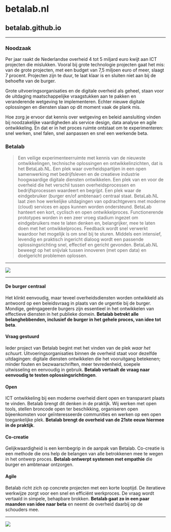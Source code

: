 # betalab.nl
## betalab.github.io

***********

### Noodzaak

Per jaar raakt de Nederlandse overheid 4 tot 5 miljard euro kwijt aan ICT projecten die mislukken. Vooral bij grote technologie projecten gaat het mis: van de grote projecten, met een budget van 7,5 miljoen euro of meer, slaagt 7 procent. Projecten zijn te duur, te laat klaar is en sluiten niet aan bij de behoefte van de burger. 

Grote uitvoeringsorganisaties en de digitale overheid als geheel, staan voor de uitdaging maatschappelijke vraagstukken aan te pakken en veranderende wetgeving te implementeren. Echter nieuwe digitale oplossingen en diensten slaan op dit moment vaak de plank mis. 

Hoe zorg je ervoor dat kennis over wetgeving en beleid  aansluiting vinden bij noodzakelijke vaardigheden als service design, data analyse en agile ontwikkeling.  En dat er in het proces ruimte ontstaat om te experimenteren: snel werken, snel falen, snel aanpassen en snel een werkende beta.


### Betalab

> Een veilige experimenteerruimte met kennis van de nieuwste ontwikkelingen, technische oplossingen en ontwikkelinzichten, dat is het BetaLab.NL. Een plek waar overheidspartijen in een open samenwerking met bedrijfsleven en de creatieve industrie hoogwaardige digitale diensten ontwikkelen. Een plek van en voor de overheid die het verschil tussen overheidsprocessen en bedrijfsprocessen waardeert en begrijpt. Een plek waar de eindgebruiker (burger en/of ambtenaar) centraal staat. BetaLab.NL laat zien hoe werkelijke uitdagingen van opdrachtgevers met moderne (cloud) services en apps kunnen worden ondersteund. BetaLab hanteert een kort, cyclisch en open ontwikkelproces. Functionerende prototypes worden in een zeer vroeg stadium ingezet om eindgebruikers mee te laten denken en, belangrijker, mee te laten doen met het ontwikkelproces. Feedback wordt snel verwerkt waardoor het mogelijk is om snel bij te sturen. Middels een intensief, levendig en praktisch ingericht dialoog wordt een passende oplossingsrichting snel, effectief en gericht gevonden. BetaLab.NL beweegt  op het snijvlak tussen innoveren (met open data) en doelgericht problemen oplossen.


********************

<img src="https://github.com/ivonnedings/betalab/blob/master/betalab-droom.jpg">



***********************

#### De burger centraal
Het klinkt eenvoudig, maar teveel overheidsdiensten worden ontwikkeld als antwoord op een beleidsvraag in plaats van de urgentie bij de burger. Mondige, geëngageerde burgers zijn essentieel in het ontwikkelen van effectieve diensten in het publieke domein. **Betalab betrekt alle belanghebbenden, inclusief de burger in het gehele proces, van idee tot beta**. 

#### Vraag gestuurd 
Ieder project van Betalab begint met het vinden van de plek _waar het schuurt_. Uitvoeringsorganisaties binnen de overheid staat voor dezelfde uitdagingen: digitale diensten ontwikkelen die het vooruitgang betekenen; minder fouten en bezwaarschriften, meer tevredenheid, soepele uitwisseling en eenvoudig in gebruik. **Betalab vertaalt de vraag naar eenvoudig te testen oplossingsrichtingen**.

#### Open 
ICT ontwikkeling bij een moderne overheid dient open en transparant plaats te vinden. Betalab brengt dit denken in de praktijk. Wij werken met open tools, stellen broncode open ter beschikking, organiseren open bijeenkomsten voor geïnteresseerde communities en werken op een open toegankelijke plek. **Betalab brengt de overheid van de 21ste eeuw hiermee in de praktijk**.

#### Co-creatie 
Gelijkwaardigheid is een kernbegrip in de aanpak van Betalab. Co-creatie is een methode die ons help de belangen van alle betrokkenen mee te wegen in het ontwerp proces. **Betalab ontwerpt systemen met empathie** die burger en ambtenaar ontzorgen.

#### Agile 
Betalab richt zich op concrete projecten met een korte looptijd. De iteratieve werkwijze zorgt voor een snel en efficiënt werkproces. De vraag wordt vertaald in simpele, behapbare brokken. **Betalab gaat zo in een paar maanden van idee naar beta** en neemt de overheid daarbij op de schouders mee.

********************

<img src="https://github.com/ivonnedings/betalab/blob/master/betalab-locatie.jpg">



